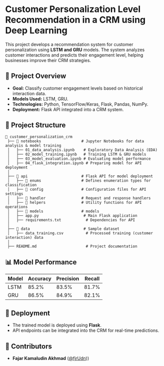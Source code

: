 # Customer Personalization Level Recommendation in a CRM using Deep Learning

This project develops a recommendation system for customer personalization using **LSTM and GRU** models. The system analyzes customer interactions and predicts their engagement level, helping businesses improve their CRM strategies.

## 📌 Project Overview
- **Goal:** Classify customer engagement levels based on historical interaction data.
- **Models Used:** LSTM, GRU.
- **Technologies:** Python, TensorFlow/Keras, Flask, Pandas, NumPy.
- **Deployment:** Flask API integrated into a CRM system.

## 📂 Project Structure
```
📁 customer_personalization_crm  
 ├── 📂 notebooks                  # Jupyter Notebooks for data analysis & model training  
 │   ├── 01_data_analysis.ipynb    # Exploratory Data Analysis (EDA)  
 │   ├── 02_model_training.ipynb   # Training LSTM & GRU models  
 │   ├── 03_model_evaluation.ipynb # Evaluating model performance  
 │   ├── 04_flask_integration.ipynb # Preparing model for API deployment  
 │  
 ├── 📂 api                        # Flask API for model deployment  
 │   ├── 📂 enums                  # Defines enumeration types for classification  
 │   ├── 📂 config                 # Configuration files for API settings  
 │   ├── 📂 handler                # Request and response handlers  
 │   ├── 📂 helpers                # Utility functions for API operations  
 │   ├── 📂 models                 # models  
 │   ├── app.py                    # Main Flask application    
 │   ├── requirements.txt           # Dependencies for API  
 │  
 ├── 📂 data                        # Sample dataset  
 │   ├── data_training.csv          # Processed training (customer interaction) data  
 │  
 ├── README.md                      # Project documentation  
```

## 📊 Model Performance
| Model | Accuracy | Precision | Recall |
|--------|----------|-----------|--------|
| LSTM  | 85.2%   | 83.5%     | 81.7%  |
| GRU   | 86.5%   | 84.9%     | 82.1%  |

## 🚀 Deployment
- The trained model is deployed using **Flask**.
- API endpoints can be integrated into the CRM for real-time predictions.

## 📌 Contributors  
- **Fajar Kamaludin Akhmad** ([@fjrUdn](https://github.com/fjrUdn)))  
